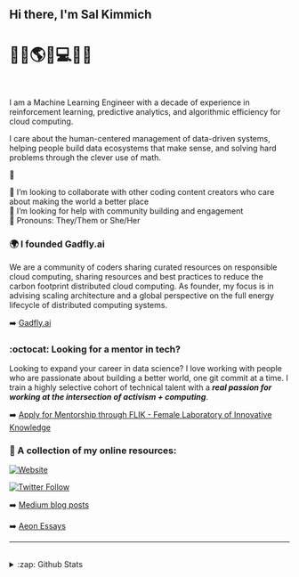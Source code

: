 ## Hi there, I'm Sal Kimmich 
# :signal_strength:✨:earth_americas:✨:computer:✨:globe_with_meridians:

<br />

I am a Machine Learning Engineer with a decade of experience in reinforcement learning, predictive analytics, and algorithmic efficiency for cloud computing. 

I care about the human-centered management of data-driven systems, helping people build data ecosystems that make sense, and solving hard problems through the clever use of math.

👋

:busts_in_silhouette: I’m looking to collaborate with other coding content creators who care about making the world a better place <br />
:thought_balloon: I’m looking for help with community building and engagement <br />
:ferris_wheel: Pronouns: They/Them or She/Her <br />

### 🌍 I founded Gadfly.ai
We are a community of coders sharing curated resources on responsible cloud computing, sharing resources and best practices to reduce the carbon footprint distributed cloud computing. As founder, my focus is in advising scaling architecture and a global perspective on the full energy lifecycle of distributed computing systems. 

➡️ [Gadfly.ai](https://gadfly.ai/)

### 	:octocat: Looking for a mentor in tech? 

Looking to expand your career in data science? I love working with people who are passionate about building a better world, one git commit at a time. I train a highly selective cohort of technical talent with a ***real passion for working at the intersection of activism + computing***. 

➡️ [Apply for Mentorship through FLIK - Female Laboratory of Innovative Knowledge](https://portal.weareflik.com/)


### 📕 A collection of my online resources:


[![Website](https://img.shields.io/website?label=sarakimmich.com&style=for-the-badge&url=https%3A%2F%2Fsarakimmich.com)](https://sarakimmich.com)

[![Twitter Follow](https://img.shields.io/twitter/follow/Kimmich_Compute?color=1DA1F2&logo=twitter&style=for-the-badge)](https://twitter.com/intent/follow?original_referer=https%3A%2F%2Fgithub.com%2FcodeSTACKr&screen_name=Kimmich_Compute)

➡️ [Medium blog posts](https://medium.com/@sarakimmich)
<br />

➡️ [Aeon Essays](https://aeon.co/users/sara-kimmich)

---


<br />
<details>
  <summary>:zap: Github Stats</summary>

  <img align="left" alt="My Github Stats" src="https://github-readme-stats.codestackr.vercel.app/api?username=sarakimmich&show_icons=true&hide_border=true" />
<br />

---
[linkedin]: https://linkedin.com/in/sarakimmich
[website]: https://sarakimmich.com
[twitter]: https://twitter.com/Kimmich_Compute
[youtube]: https://youtube.com/sarakimmich
[instagram]: https://instagram.com/kimmichsara
[webdevplaylist]: https://www.linkedin.com/in/sarakimmich/
